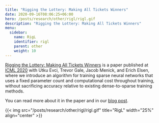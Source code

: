 ```yaml
---
title: "Rigging the Lottery: Making All Tickets Winners"
date: 2020-09-16T08:06:25+06:00
hero: /posts/research/other/rigl/rigl.gif
description: "Rigging the Lottery: Making All Tickets Winners"
menu:
  sidebar:
    name: RigL
    identifier: rigl
    parent: other
    weight: 10
---
```


[Rigging the Lottery: Making All Tickets Winners](https://proceedings.icml.cc/static/paper_files/icml/2020/287-Paper.pdf) is a paper published at [ICML 2020](https://icml.cc/Conferences/2020) with Utku Evci, Trevor Gale, Jacob Menick, and Erich Elsen, where we introduce an algorithm for training sparse neural networks that uses a fixed parameter count and computational cost throughout training, without sacrificing accuracy relative to existing dense-to-sparse training methods.

You can read more about it in the paper and in our [blog post](https://ai.googleblog.com/2020/09/improving-sparse-training-with-rigl.html).

{{< img src="/posts/research/other/rigl/rigl.gif" title="RigL" width="25%" align="center" >}}


